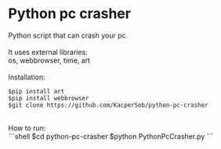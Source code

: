 # Python pc crasher
Python script that can crash your pc. <br />
<br />
It uses external libraries: <br />
os, webbrowser, time, art<br />
<br />
Installation:<br />
```console
$pip install art
$pip install webbrowser
$git clone https://github.com/KacperSob/python-pc-crasher
```
<br />
How to run:<br />
```shell
$cd python-pc-crasher
$python PythonPcCrasher.py
```
